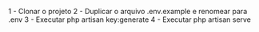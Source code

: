 1 - Clonar o projeto
2 - Duplicar o arquivo .env.example e renomear para .env
3 - Executar php artisan key:generate
4 - Executar php artisan serve
